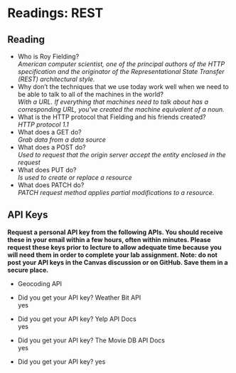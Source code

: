 # Readings: REST
## Reading
- Who is Roy Fielding? <br>
*American computer scientist, one of the principal authors of the HTTP specification and the originator of the Representational State Transfer (REST) architectural style.*
- Why don’t the techniques that we use today work well when we need to be able to talk to all of the machines in the world?<br>
*With a URL. If everything that machines need to talk about has a corresponding URL, you've created the machine equivalent of a noun.*
- What is the HTTP protocol that Fielding and his friends created?<br>
*HTTP protocol 1.1*
- What does a GET do?<br>
*Grab data from a data source*
- What does a POST do?<br>
*Used to request that the origin server accept the entity enclosed in the request*
- What does PUT do?<br>
*Is used to create or replace a resource*
- What does PATCH do?<br>
*PATCH request method applies partial modifications to a resource.*

## API Keys
**Request a personal API key from the following APIs. You should receive these in your email within a few hours, often within minutes. Please request these keys prior to lecture to allow adequate time because you will need them in order to complete your lab assignment. Note: do not post your API keys in the Canvas discussion or on GitHub. Save them in a secure place.**

- Geocoding API

- Did you get your API key?
Weather Bit API<br>
yes<br>

- Did you get your API key?
Yelp API Docs<br>
yes<br>
- Did you get your API key?
The Movie DB API Docs<br>
yes<br>
- Did you get your API key?
yes
